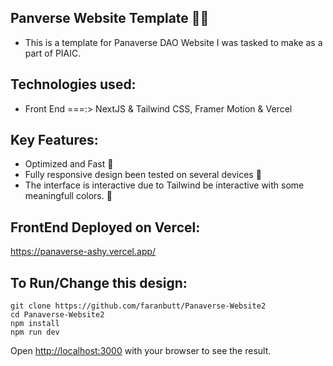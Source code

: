 ## Panverse Website Template 👨‍💻
* This is a template for Panaverse DAO Website I was tasked to make as a part of PIAIC.

## Technologies used:
* Front End ===:> NextJS & Tailwind CSS, Framer Motion &  Vercel

## Key Features:
* Optimized and Fast 🚀
* Fully responsive design been tested on several devices 📱
* The interface is interactive due to Tailwind be interactive with some meaningfull colors. 🎨

## FrontEnd Deployed on Vercel:
https://panaverse-ashy.vercel.app/

## To Run/Change this design:
```
git clone https://github.com/faranbutt/Panaverse-Website2
cd Panaverse-Website2
npm install
npm run dev
```
Open [http://localhost:3000](http://localhost:3000/) with your browser to see the result.
